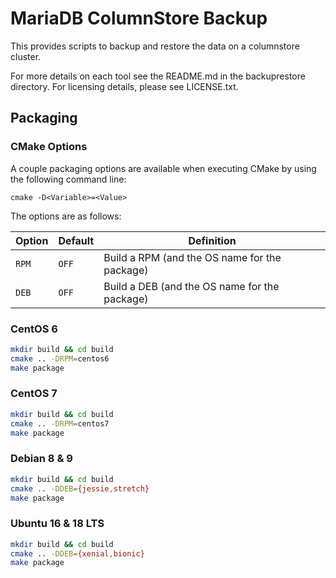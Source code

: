 # MariaDB ColumnStore Backup
This provides scripts to backup and restore the data on a columnstore cluster.

For more details on each tool see the README.md in the backuprestore directory. For licensing details, please see LICENSE.txt.

## Packaging

### CMake Options

A couple packaging options are available when executing CMake by using the following
command line:

```shell
cmake -D<Variable>=<Value>
```

The options are as follows:

| Option | Default | Definition |
| ------ | ------ | ---------- |
| ``RPM`` | ``OFF`` | Build a RPM (and the OS name for the package) |
| ``DEB`` | ``OFF`` | Build a DEB (and the OS name for the package) |

### CentOS 6

```bash
mkdir build && cd build
cmake .. -DRPM=centos6
make package
```

### CentOS 7
```bash
mkdir build && cd build
cmake .. -DRPM=centos7
make package
```

### Debian 8 & 9
```bash
mkdir build && cd build
cmake .. -DDEB={jessie,stretch}
make package
```

### Ubuntu 16 & 18 LTS
```bash
mkdir build && cd build
cmake .. -DDEB={xenial,bionic}
make package
```

